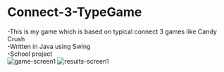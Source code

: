 # Connect-3-TypeGame
-This is my game which is based on typical connect 3 games like Candy Crush  
-Written in Java using Swing  
-School project  
![game-screen1](https://github.com/Miszuszix/Connect-3-TypeGame/assets/95759170/7a0154e5-3ad9-4054-81ff-bbb7cdb178d6)
![results-screen1](https://github.com/Miszuszix/Connect-3-TypeGame/assets/95759170/9d760d16-e250-4f67-94d4-713ee9ba3c4e)
